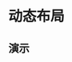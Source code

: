 <!--
 * @Description: 
 * @Author: 郜鹏飞
 * @Date: 2021-07-28 09:31:12
 * @LastEditTime: 2021-07-28 09:39:11
-->
# 动态布局

## 演示
